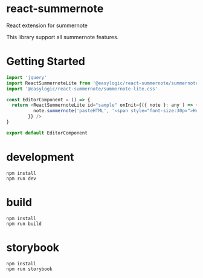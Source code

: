 # react-summernote
React extension for summernote

This library support all summernote features. 



# Getting Started 

```js
import 'jquery'
import ReactSummernoteLite from '@easylogic/react-summernote/summernote-lite'
import '@easylogic/react-summernote/summernote-lite.css'

const EditorComponent = () => {
  return <ReactSummernoteLite id="sample" onInit={({ note }: any ) => {
          note.summernote('pasteHTML', '<span style="font-size:30px">Hello, world for 30px</span>')
        }} />
}

export default EditorComponent
```





# development 

```
npm install
npm run dev 
```

# build 

```
npm install
npm run build
```

# storybook 

```
npm install
npm run storybook
```
